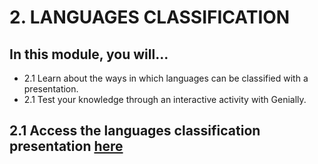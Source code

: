 # 2. LANGUAGES CLASSIFICATION

## In this module, you will...

- 2.1 Learn about the ways in which languages can be classified with a presentation. 
- 2.1 Test your knowledge through an interactive activity with
  Genially.

 ## 2.1 Access the languages classification presentation [here](/presentation_languages/index.html) 

 
  
